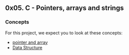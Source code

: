 ## 0x05. C - Pointers, arrays and strings
### Concepts
For this project, we expect you to look at these concepts:
- [pointer and array](https://intranet.alxswe.com/concepts/60)
- [Data Structure](https://intranet.alxswe.com/concepts/120)
